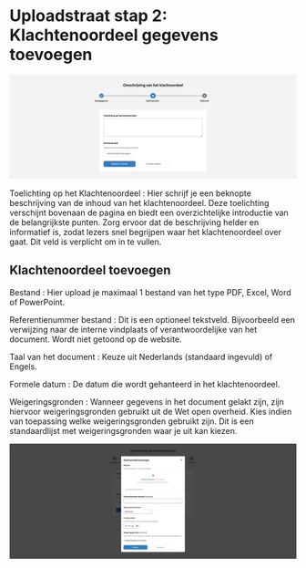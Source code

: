 # Uploadstraat stap 2: Klachtenoordeel gegevens toevoegen

![De afbeelding laat de tweede stap van de uploadstraat zien waar de toelichting en het klachtenoordeel ingevuld worden](img/klachtenoordeel_2.png)

Toelichting op het Klachtenoordeel
: Hier schrijf je een beknopte beschrijving van de inhoud van het klachtenoordeel. Deze toelichting verschijnt bovenaan de pagina
en biedt een overzichtelijke introductie van de belangrijkste punten. Zorg ervoor dat de beschrijving helder en informatief is,
zodat lezers snel begrijpen waar het klachtenoordeel over gaat. Dit veld is verplicht om in te vullen.

## Klachtenoordeel toevoegen

Bestand
: Hier upload je maximaal 1 bestand van het type PDF, Excel, Word of PowerPoint.

Referentienummer bestand
: Dit is een optioneel tekstveld. Bijvoorbeeld een verwijzing naar de interne vindplaats of verantwoordelijke van het document.
Wordt niet getoond op de website.

Taal van het document
: Keuze uit Nederlands (standaard ingevuld) of Engels.

Formele datum
: De datum die wordt gehanteerd in het klachtenoordeel.

Weigeringsgronden
: Wanneer gegevens in het document gelakt zijn, zijn hiervoor weigeringsgronden gebruikt uit de Wet open overheid. Kies indien
van toepassing welke weigeringsgronden gebruikt zijn. Dit is een standaardlijst met weigeringsgronden waar je uit kan kiezen.

![Deze afbeelding laat de uploadwizard voor het klachtenoordeel zien](img/klachtenoordeel_3.png )
